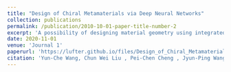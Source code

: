 ```yaml
---
title: "Design of Chiral Metamaterials via Deep Neural Networks"
collection: publications
permalink: /publication/2010-10-01-paper-title-number-2
excerpt: 'A possibility of designing material geometry using integrated machine learning models and optimization methods.'
date: 2020-11-01
venue: 'Journal 1'
paperurl: 'https://lufter.github.io/files/Design_of_Chiral_Metamaterials_via_Deep_Neural_Networks.pdf'
citation: 'Yun‑Che Wang, Chun Wei Liu , Pei‑Chen Cheng , Jyun‑Ping Wang, Tsai‑Wen Ko, &quot;Design of Chiral Metamaterials via Deep Neural Networks&quot; <i>44th National Conference on Theoretical and Applied Mechanics (CTAM2020)</i>.'
---
```

<!-- This paper is about the number 1. The number 2 is left for future work. -->

<!-- [Download paper here](http://academicpages.github.io/files/paper2.pdf) -->
<!-- Recommended citation: Your Name, You. (2009). "Paper Title Number 1." <i>Journal 1</i>. 1(1). -->